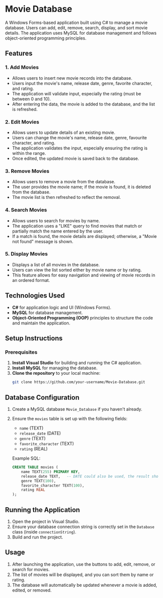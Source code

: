 # Movie Database

A Windows Forms-based application built using C# to manage a movie database. Users can add, edit, remove, search, display, and sort movie details. The application uses MySQL for database management and follows object-oriented programming principles.

## Features

### 1. Add Movies
- Allows users to insert new movie records into the database.
- Users input the movie's name, release date, genre, favorite character, and rating.
- The application will validate input, especially the rating (must be between 0 and 10).
- After entering the data, the movie is added to the database, and the list is refreshed.

### 2. Edit Movies
- Allows users to update details of an existing movie.
- Users can change the movie's name, release date, genre, favourite character, and rating.
- The application validates the input, especially ensuring the rating is within the range.
- Once edited, the updated movie is saved back to the database.

### 3. Remove Movies
- Allows users to remove a movie from the database.
- The user provides the movie name; if the movie is found, it is deleted from the database.
- The movie list is then refreshed to reflect the removal.

### 4. Search Movies
- Allows users to search for movies by name.
- The application uses a "LIKE" query to find movies that match or partially match the name entered by the user.
- If a match is found, the movie details are displayed; otherwise, a "Movie not found" message is shown.

### 5. Display Movies
- Displays a list of all movies in the database.
- Users can view the list sorted either by movie name or by rating.
- This feature allows for easy navigation and viewing of movie records in an ordered format.

## Technologies Used
- **C#** for application logic and UI (Windows Forms).
- **MySQL** for database management.
- **Object-Oriented Programming (OOP)** principles to structure the code and maintain the application.

## Setup Instructions

### Prerequisites
1. **Install Visual Studio** for building and running the C# application.
2. **Install MySQL** for managing the database.
3. **Clone the repository** to your local machine:
   ```bash
   git clone https://github.com/your-username/Movie-Database.git

## Database Configuration

1. Create a MySQL database `Movie_Database` if you haven't already.
2. Ensure the `movies` table is set up with the following fields:

   - `name` (TEXT)
   - `release_date` (DATE)
   - `genre` (TEXT)
   - `favorite_character` (TEXT)
   - `rating` (REAL)

   Example SQL:

   ```sql
   CREATE TABLE movies (
       name TEXT(255) PRIMARY KEY,
       release_date TEXT,   -- DATE could also be used, the result should be the same
       genre TEXT(100),
       favorite_character TEXT(100),
       rating REAL
   );

## Running the Application

1. Open the project in Visual Studio.
2. Ensure your database connection string is correctly set in the `Database` class (inside `connectionString`).
3. Build and run the project.

## Usage

1. After launching the application, use the buttons to add, edit, remove, or search for movies.
2. The list of movies will be displayed, and you can sort them by name or rating.
3. The database will automatically be updated whenever a movie is added, edited, or removed.
